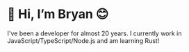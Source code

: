 # 👋 Hi, I’m Bryan 😊

I've been a developer for almost 20 years. I currently work in JavaScript/TypeScript/Node.js and am learning Rust!
